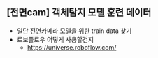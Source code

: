 ## [전면cam] 객체탐지 모델 훈련 데이터

- 일단 전면카메라 모델을 위한 train data 찾기
- 로보플로우 어떻게 사용할건지
    - https://universe.roboflow.com/
